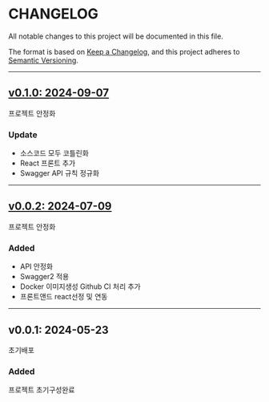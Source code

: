 # CHANGELOG

All notable changes to this project will be documented in this file.

The format is based on [Keep a Changelog](https://keepachangelog.com/en/1.0.0/),
and this project adheres to [Semantic Versioning](https://semver.org/spec/v2.0.0.html).

---

## [v0.1.0: 2024-09-07][v0.1.0]

프로젝트 안정화

### Update

- 소스코드 모두 코틀린화
- React 프론트 추가
- Swagger API 규칙 정규화

---

## [v0.0.2: 2024-07-09][v0.0.2]

프로젝트 안정화

### Added

- API 안정화
- Swagger2 적용
- Docker 이미지생성 Github CI 처리 추가
- 프론트앤드 react선정 및 연동

---

## v0.0.1: 2024-05-23

초기배포

### Added

프로젝트 초기구성완료

[v0.0.2]: https://github.com/ITJEONGBO/okestro-demo/compare/itcloud-v0.0.1...itcloud-v0.0.2
[v0.1.0]: https://github.com/ITJEONGBO/okestro-demo/compare/itcloud-v0.0.2...itcloud-v0.1.0